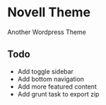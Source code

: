 Novell Theme
===========

Another Wordpress Theme

## Todo

* Add toggle sidebar
* Add bottom navigation
* Add more featured content
* Add grunt task to export zip
